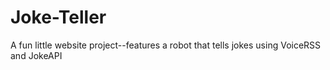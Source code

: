 # Joke-Teller
A fun little website project--features a robot that tells jokes using VoiceRSS and JokeAPI
